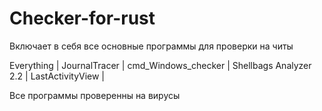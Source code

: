 # Checker-for-rust
Включает в себя все основные программы для проверки на читы

Everything | JournalTracer | cmd_Windows_checker | Shellbags Analyzer 2.2 | LastActivityView |

Все программы проверенны на вирусы
